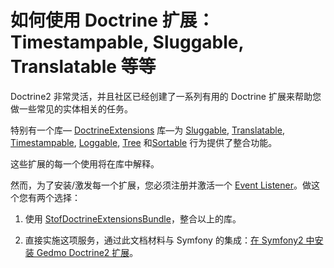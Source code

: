 # 如何使用 Doctrine 扩展：Timestampable, Sluggable, Translatable 等等

Doctrine2 非常灵活，并且社区已经创建了一系列有用的 Doctrine 扩展来帮助您做一些常见的实体相关的任务。

特别有一个库— [DoctrineExtensions](https://github.com/Atlantic18/DoctrineExtensions) 库—为 [Sluggable](https://github.com/Atlantic18/DoctrineExtensions/blob/master/doc/sluggable.md), [Translatable](https://github.com/Atlantic18/DoctrineExtensions/blob/master/doc/translatable.md), [Timestampable](https://github.com/Atlantic18/DoctrineExtensions/blob/master/doc/timestampable.md), [Loggable](https://github.com/Atlantic18/DoctrineExtensions/blob/master/doc/loggable.md), [Tree](https://github.com/Atlantic18/DoctrineExtensions/blob/master/doc/tree.md) 和[Sortable](https://github.com/Atlantic18/DoctrineExtensions/blob/master/doc/sortable.md) 行为提供了整合功能。


这些扩展的每一个使用将在库中解释。

然而，为了安装/激发每一个扩展，您必须注册并激活一个 [Event Listener](http://symfony.com/doc/current/cookbook/doctrine/event_listeners_subscribers.html)。做这个您有两个选择：

1.	使用 [StofDoctrineExtensionsBundle](https://github.com/stof/StofDoctrineExtensionsBundle)，整合以上的库。

2.	直接实施这项服务，通过此文档材料与 Symfony 的集成：[在 Symfony2 中安装 Gedmo Doctrine2 扩展](https://github.com/Atlantic18/DoctrineExtensions/blob/master/doc/symfony2.md)。


